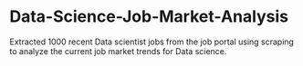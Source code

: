 # Data-Science-Job-Market-Analysis
Extracted 1000 recent Data scientist jobs from the job portal using scraping to analyze the current job market trends for Data science.
